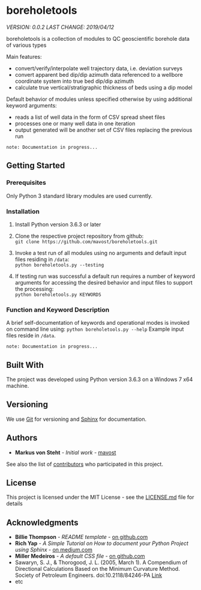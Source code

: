# boreholetools
*VERSION: 0.0.2*
*LAST CHANGE: 2019/04/12*

boreholetools is a collection of modules to QC geoscientific borehole data of various types

Main features:

* convert/verify/interpolate well trajectory data, i.e. deviation surveys
* convert apparent bed dip/dip azimuth data referenced to a wellbore coordinate system into true bed dip/dip azimuth
* calculate true vertical/stratigraphic thickness of beds using a dip model

Default behavior of modules unless specified otherwise by using additional keyword arguments:

* reads a list of well data in the form of CSV spread sheet files
* processes one or many well data in one iteration
* output generated will be another set of CSV files replacing the previous run

```note: Documentation in progress...```

## Getting Started

### Prerequisites

Only Python 3 standard library modules are used currently.

### Installation

1. Install Python version 3.6.3 or later
2. Clone the respective project repository from github:  
```git clone https://github.com/mavost/boreholetools.git```

3. Invoke a test run of all modules using no arguments and default input files residing in `/data`:  
```python boreholetools.py --testing```

4. If testing run was successful a default run requires a number of keyword arguments for accessing the desired behavior and input files to support the processing:  
```python boreholetools.py KEYWORDS```

### Function and Keyword Description
A brief self-documentation of keywords and operational modes is invoked on command line using:
```python boreholetools.py --help```
Example input files reside in `/data`.

```note: Documentation in progress...```

## Built With

The project was developed using Python version 3.6.3 on a Windows 7 x64 machine.

## Versioning

We use [Git](http://git-scm.com/) for versioning and [Sphinx](http://www.sphinx-doc.org/) for documentation.

## Authors

* **Markus von Steht** - *Initial work* - [mavost](https://github.com/mavost)

See also the list of [contributors](https://github.com/mavost/boreholetools/graphs/contributors) who participated in this project.

## License

This project is licensed under the MIT License - see the [LICENSE.md](LICENSE.md) file for details

## Acknowledgments

* **Billie Thompson** - *README template* - [on github.com](https://github.com/PurpleBooth)
* **Rich Yap** - *A Simple Tutorial on How to document your Python Project using Sphinx* - [on medium.com](https://medium.com/@richyap13/a-simple-tutorial-on-how-to-document-your-python-project-using-sphinx-and-rinohtype-177c22a15b5b)
* **Miller Medeiros** - *A default CSS file* - [on github.com](https://gist.github.com/millermedeiros/771852)
* Sawaryn, S. J., & Thorogood, J. L. (2005, March 1). A Compendium of Directional Calculations Based on the Minimum Curvature Method. Society of Petroleum Engineers. doi:10.2118/84246-PA [Link](https://www.onepetro.org/journal-paper/SPE-84246-PA)
* etc
